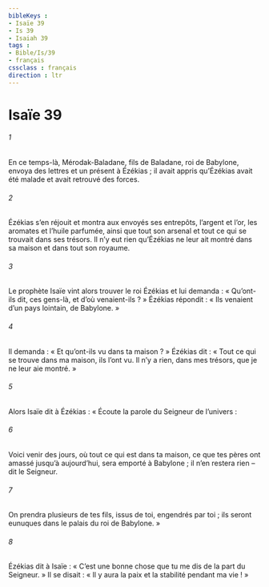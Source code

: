 ```yaml
---
bibleKeys : 
- Isaïe 39
- Is 39
- Isaiah 39
tags : 
- Bible/Is/39
- français
cssclass : français
direction : ltr
---
```


# Isaïe 39

###### 1
En ce temps-là, Mérodak-Baladane, fils de Baladane, roi de Babylone, envoya des lettres et un présent à Ézékias ; il avait appris qu’Ézékias avait été malade et avait retrouvé des forces.
###### 2
Ézékias s’en réjouit et montra aux envoyés ses entrepôts, l’argent et l’or, les aromates et l’huile parfumée, ainsi que tout son arsenal et tout ce qui se trouvait dans ses trésors. Il n’y eut rien qu’Ézékias ne leur ait montré dans sa maison et dans tout son royaume.
###### 3
Le prophète Isaïe vint alors trouver le roi Ézékias et lui demanda : « Qu’ont-ils dit, ces gens-là, et d’où venaient-ils ? » Ézékias répondit : « Ils venaient d’un pays lointain, de Babylone. »
###### 4
Il demanda : « Et qu’ont-ils vu dans ta maison ? » Ézékias dit : « Tout ce qui se trouve dans ma maison, ils l’ont vu. Il n’y a rien, dans mes trésors, que je ne leur aie montré. »
###### 5
Alors Isaïe dit à Ézékias : « Écoute la parole du Seigneur de l’univers :
###### 6
Voici venir des jours, où tout ce qui est dans ta maison, ce que tes pères ont amassé jusqu’à aujourd’hui, sera emporté à Babylone ; il n’en restera rien – dit le Seigneur.
###### 7
On prendra plusieurs de tes fils, issus de toi, engendrés par toi ; ils seront eunuques dans le palais du roi de Babylone. »
###### 8
Ézékias dit à Isaïe : « C’est une bonne chose que tu me dis de la part du Seigneur. » Il se disait : « Il y aura la paix et la stabilité pendant ma vie ! »
